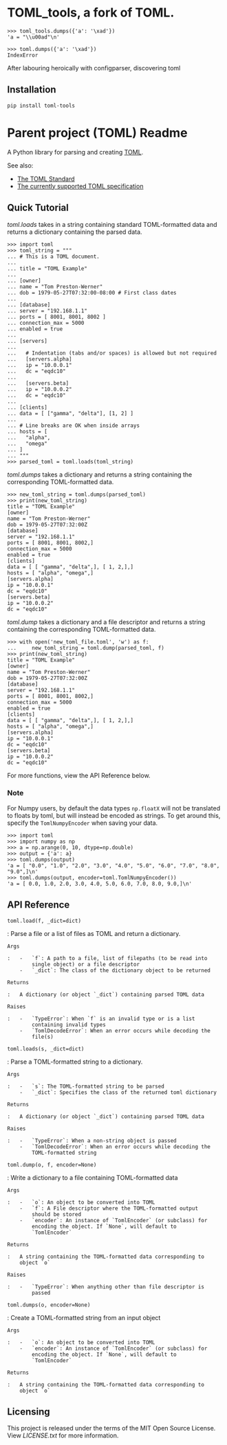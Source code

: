 # TOML_tools, a fork of TOML.

    >>> toml_tools.dumps({'a': '\xad'})
    'a = "\\u00ad"\n'

    >>> toml.dumps({'a': '\xad'})
    IndexError

After labouring heroically with configparser, discovering toml

## Installation

    pip install toml-tools

# Parent project (TOML) Readme

A Python library for parsing and creating
[TOML](https://en.wikipedia.org/wiki/TOML).

See also:

-   [The TOML Standard](https://github.com/toml-lang/toml)
-   [The currently supported TOML
    specification](https://github.com/toml-lang/toml/blob/v0.5.0/README.md)

## Quick Tutorial

*toml.loads* takes in a string containing standard TOML-formatted data
and returns a dictionary containing the parsed data.

``` pycon
>>> import toml
>>> toml_string = """
... # This is a TOML document.
...
... title = "TOML Example"
...
... [owner]
... name = "Tom Preston-Werner"
... dob = 1979-05-27T07:32:00-08:00 # First class dates
...
... [database]
... server = "192.168.1.1"
... ports = [ 8001, 8001, 8002 ]
... connection_max = 5000
... enabled = true
...
... [servers]
...
...   # Indentation (tabs and/or spaces) is allowed but not required
...   [servers.alpha]
...   ip = "10.0.0.1"
...   dc = "eqdc10"
...
...   [servers.beta]
...   ip = "10.0.0.2"
...   dc = "eqdc10"
...
... [clients]
... data = [ ["gamma", "delta"], [1, 2] ]
...
... # Line breaks are OK when inside arrays
... hosts = [
...   "alpha",
...   "omega"
... ]
... """
>>> parsed_toml = toml.loads(toml_string)
```

*toml.dumps* takes a dictionary and returns a string containing the
corresponding TOML-formatted data.

``` pycon
>>> new_toml_string = toml.dumps(parsed_toml)
>>> print(new_toml_string)
title = "TOML Example"
[owner]
name = "Tom Preston-Werner"
dob = 1979-05-27T07:32:00Z
[database]
server = "192.168.1.1"
ports = [ 8001, 8001, 8002,]
connection_max = 5000
enabled = true
[clients]
data = [ [ "gamma", "delta",], [ 1, 2,],]
hosts = [ "alpha", "omega",]
[servers.alpha]
ip = "10.0.0.1"
dc = "eqdc10"
[servers.beta]
ip = "10.0.0.2"
dc = "eqdc10"
```

*toml.dump* takes a dictionary and a file descriptor and returns a
string containing the corresponding TOML-formatted data.

``` pycon
>>> with open('new_toml_file.toml', 'w') as f:
...     new_toml_string = toml.dump(parsed_toml, f)
>>> print(new_toml_string)
title = "TOML Example"
[owner]
name = "Tom Preston-Werner"
dob = 1979-05-27T07:32:00Z
[database]
server = "192.168.1.1"
ports = [ 8001, 8001, 8002,]
connection_max = 5000
enabled = true
[clients]
data = [ [ "gamma", "delta",], [ 1, 2,],]
hosts = [ "alpha", "omega",]
[servers.alpha]
ip = "10.0.0.1"
dc = "eqdc10"
[servers.beta]
ip = "10.0.0.2"
dc = "eqdc10"
```

For more functions, view the API Reference below.

### Note

For Numpy users, by default the data types `np.floatX` will not be
translated to floats by toml, but will instead be encoded as strings. To
get around this, specify the `TomlNumpyEncoder` when saving your data.

``` pycon
>>> import toml
>>> import numpy as np
>>> a = np.arange(0, 10, dtype=np.double)
>>> output = {'a': a}
>>> toml.dumps(output)
'a = [ "0.0", "1.0", "2.0", "3.0", "4.0", "5.0", "6.0", "7.0", "8.0", "9.0",]\n'
>>> toml.dumps(output, encoder=toml.TomlNumpyEncoder())
'a = [ 0.0, 1.0, 2.0, 3.0, 4.0, 5.0, 6.0, 7.0, 8.0, 9.0,]\n'
```

## API Reference

`toml.load(f, _dict=dict)`

:   Parse a file or a list of files as TOML and return a dictionary.

    Args

    :   -   `f`: A path to a file, list of filepaths (to be read into
            single object) or a file descriptor
        -   `_dict`: The class of the dictionary object to be returned

    Returns

    :   A dictionary (or object `_dict`) containing parsed TOML data

    Raises

    :   -   `TypeError`: When `f` is an invalid type or is a list
            containing invalid types
        -   `TomlDecodeError`: When an error occurs while decoding the
            file(s)

`toml.loads(s, _dict=dict)`

:   Parse a TOML-formatted string to a dictionary.

    Args

    :   -   `s`: The TOML-formatted string to be parsed
        -   `_dict`: Specifies the class of the returned toml dictionary

    Returns

    :   A dictionary (or object `_dict`) containing parsed TOML data

    Raises

    :   -   `TypeError`: When a non-string object is passed
        -   `TomlDecodeError`: When an error occurs while decoding the
            TOML-formatted string

`toml.dump(o, f, encoder=None)`

:   Write a dictionary to a file containing TOML-formatted data

    Args

    :   -   `o`: An object to be converted into TOML
        -   `f`: A File descriptor where the TOML-formatted output
            should be stored
        -   `encoder`: An instance of `TomlEncoder` (or subclass) for
            encoding the object. If `None`, will default to
            `TomlEncoder`

    Returns

    :   A string containing the TOML-formatted data corresponding to
        object `o`

    Raises

    :   -   `TypeError`: When anything other than file descriptor is
            passed

`toml.dumps(o, encoder=None)`

:   Create a TOML-formatted string from an input object

    Args

    :   -   `o`: An object to be converted into TOML
        -   `encoder`: An instance of `TomlEncoder` (or subclass) for
            encoding the object. If `None`, will default to
            `TomlEncoder`

    Returns

    :   A string containing the TOML-formatted data corresponding to
        object `o`

## Licensing

This project is released under the terms of the MIT Open Source License.
View *LICENSE.txt* for more information.
